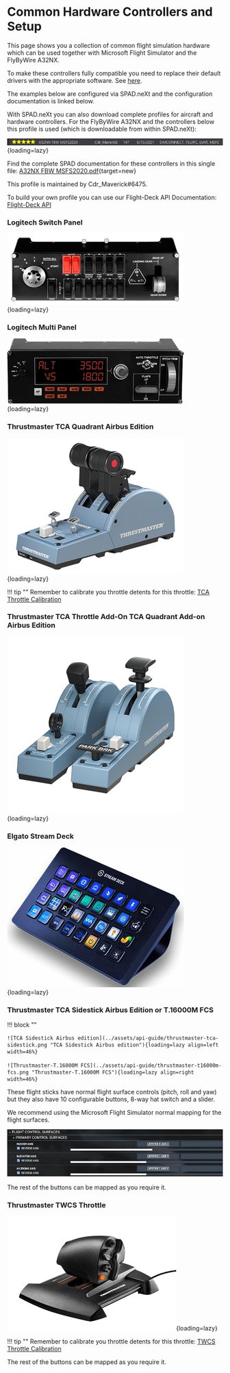 # Common Hardware Controllers and Setup

This page shows you a collection of common flight simulation hardware which can be used together with Microsoft Flight Simulator and the FlyByWire A32NX.

To make these controllers fully compatible you need to replace their default drivers with the appropriate software. See [here](index.md#solutions).

The examples below are configured via SPAD.neXt and the configuration documentation is linked below.

With SPAD.neXt you can also download complete profiles for aircraft and hardware controllers. For the FlyByWire A32NX and the controllers below this profile is used (which is downloadable from within SPAD.neXt):

![SPAD.eXt A32NX Profile](../assets/api-guide/spad-profile1.png "SPAD.eXt A32NX Profile"){loading=lazy}

Find the complete SPAD documentation for these controllers in this single file: [A32NX FBW MSFS2020.pdf](../assets/api-guide/A32NX%20FBW%20MSFS2020.pdf){target=new}

This profile is maintained by Cdr_Maverick#6475.

To build your own profile you can use our Flight-Deck API Documentation: [Flight-Deck API](../../pilots-corner/a32nx-briefing/a32nx_api.md)

### Logitech Switch Panel

![Logitech Switch Panel](../assets/api-guide/logitech-switch-panel.png "Logitech Switch Panel"){loading=lazy}

### Logitech Multi Panel

![Logitech Multi Panel](../assets/api-guide/logitech-multi-panel.png "Logitech Multi Panel"){loading=lazy}

### Thrustmaster TCA Quadrant Airbus Edition

![thrustmaster-tca-quadrant.png](../assets/api-guide/thrustmaster-tca-quadrant.png){loading=lazy}

!!! tip ""
    Remember to calibrate you throttle detents for this throttle: [TCA Throttle Calibration](../feature-guides/flyPad/throttle-calibration.md#thrustmaster-tca-throttle)

### Thrustmaster TCA Throttle Add-On TCA Quadrant Add-on Airbus Edition

![Thrustmaster TCA Quadrant Add-on Airbus Edition](../assets/api-guide/thrustmaster-tca-quadrant-add-on.png "Thrustmaster TCA Quadrant Add-on Airbus Edition"){loading=lazy}

### Elgato Stream Deck

![Elgato Stream Deck](../assets/api-guide/stream-deck.png "Elgato Stream Deck"){loading=lazy}

### Thrustmaster TCA Sidestick Airbus Edition or T.16000M FCS

!!! block ""

    ![TCA Sidestick Airbus edition](../assets/api-guide/thrustmaster-tca-sidestick.png "TCA Sidestick Airbus edition"){loading=lazy align=left width=46%}

    ![Thrustmaster-T.16000M FCS](../assets/api-guide/thrustmaster-t16000m-fcs.png "Thrustmaster-T.16000M FCS"){loading=lazy align=right width=46%}

These flight sticks have normal flight surface controls (pitch, roll and yaw) but they also have 10 configurable buttons, 8-way hat switch and a slider.

We recommend using the Microsoft Flight Simulator normal mapping for the flight surfaces.

![flight-control-mapping](../assets/api-guide/flight-control-mapping.png)

The rest of the buttons can be mapped as you require it.

### Thrustmaster TWCS Throttle

![Thrustmaster TWCS Throttle](../assets/api-guide/thrustmaster-twcs-throttle.png "Thrustmaster TWCS Throttle"){loading=lazy}

!!! tip ""
    Remember to calibrate you throttle detents for this throttle: [TWCS Throttle Calibration](../feature-guides/flyPad/throttle-calibration.md#thrustmaster-twcs-throttle)

The rest of the buttons can be mapped as you require it.



